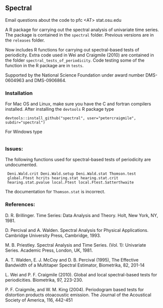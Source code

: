## Spectral

Email questions about the code to pfc &lt;AT&gt; stat.osu.edu

A R package for carrying out the spectral analysis of univariate time
series.  The package is contained in the `spectral` folder.  Previous
versions are in the `releases` folder.

Now includes R functions for carrying out spectral-based tests of
periodicity.  Extra code used in Wei and Craigmile (2010) are
contained in the folder `spectral_tests_of_periodicity`.  Code testing
some of the function in the R package are in `tests`.

Supported by the National Science Foundation under award number DMS-0604963 and DMS-0906864.

### Installation

For Mac OS and Linux, make sure you have the C and fortran compilers
installed.  After installing the `devtools` R package type

```
devtools::install_github("spectral", user="petercraigmile", subdir="spectral") 
```

For Windows type

```
```


### Issues:

The following functions used for spectral-based tests of periodicity are undocumented.

```
 Deni.Wald.crit Deni.Wald.setup Deni.Wald.stat Thomson.test
 global.Ftest hcrits hearing.stat hearing.stat.crit
 hearing.stat.pvalue local.Ftest local.Ftest.Satterthwaite
````

The documentation for `Thomson.stat` is incorrect.




### References:

D. R. Brillinger. Time Series: Data Analysis and Theory. Holt, New York, NY, 1981.

D. Percival and A. Walden. Spectral Analysis for Physical Applications. Cambridge
University Press, Cambridge, 1993.

M. B. Priestley. Spectral Analysis and Time Series. (Vol. 1): Univariate Series. Academic
Press, London, UK, 1981.

A. T. Walden, E. J. McCoy and D. B. Percival (1995), The Effective Bandwidth of a Multitaper Spectral Estimator, Biometrika, 82, 201-14

L. Wei and P. F. Craigmile (2010). Global and local spectral-based
tests for periodicities. Biometrika, 97, 223-230.  

P. F. Craigmile, and W. M. King (2004). Periodogram based tests for
distortion products otoacoustic emission. The Journal of the
Acoustical Society of America, 116, 442-451
